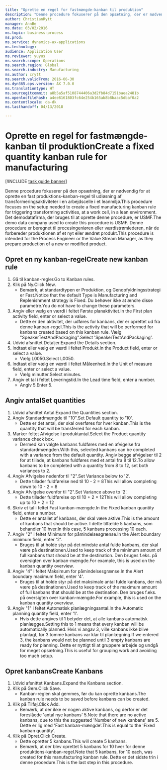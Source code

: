 ```yaml
--- 
title: "Oprette en regel for fastmængde-kanban til produktion"
description: "Denne procedure fokuserer på den opsætning, der er nødvendig for at oprette en fast produktions-kanban-regel til udløsning af transformeringsaktiviteter i en arbejdscelle i et leanmiljø."
author: ChristianRytt
manager: AnnBe
ms.date: 03/02/2016
ms.topic: business-process
ms.prod: 
ms.service: dynamics-ax-applications
ms.technology: 
audience: Application User
ms.reviewer: yuyus
ms.search.scope: Operations
ms.search.region: Global
ms.search.industry: Manufacturing
ms.author: crytt
ms.search.validFrom: 2016-06-30
ms.dyn365.ops.version: AX 7.0.0
ms.translationtype: HT
ms.sourcegitcommit: a8b5a5af5108744406a3d2fb84d7151baea2481b
ms.openlocfilehash: a4ee8161803fc64e254b165ab8b8baac5dbaf0a2
ms.contentlocale: da-dk
ms.lasthandoff: 04/13/2018

---
```

# <a name="create-a-fixed-quantity-kanban-rule-for-manufacturing"></a><span data-ttu-id="550a1-103">Oprette en regel for fastmængde-kanban til produktion</span><span class="sxs-lookup"><span data-stu-id="550a1-103">Create a fixed quantity kanban rule for manufacturing</span></span>

[!INCLUDE [task guide banner](../../includes/task-guide-banner.md)]

<span data-ttu-id="550a1-104">Denne procedure fokuserer på den opsætning, der er nødvendig for at oprette en fast produktions-kanban-regel til udløsning af transformeringsaktiviteter i en arbejdscelle i et leanmiljø.</span><span class="sxs-lookup"><span data-stu-id="550a1-104">This procedure focuses on the setup needed to create a fixed manufacturing kanban rule for triggering transforming activities, at a work cell, in a lean environment.</span></span> <span data-ttu-id="550a1-105">Det demodatafirma, der bruges til at oprette denne procedure, er USMF.</span><span class="sxs-lookup"><span data-stu-id="550a1-105">The demo data company used to create this procedure is USMF.</span></span> <span data-ttu-id="550a1-106">Denne procedure er beregnet til procesingeniøren eller værdistrømlederen, når de forbereder produktionen af et nyt eller ændret produkt.</span><span class="sxs-lookup"><span data-stu-id="550a1-106">This procedure is intended for the Process Engineer or the Value Stream Manager, as they prepare production of a new or modified product.</span></span>


## <a name="create-new-kanban-rule"></a><span data-ttu-id="550a1-107">Opret en ny kanban-regel</span><span class="sxs-lookup"><span data-stu-id="550a1-107">Create new kanban rule</span></span>
1. <span data-ttu-id="550a1-108">Gå til kanban-regler.</span><span class="sxs-lookup"><span data-stu-id="550a1-108">Go to Kanban rules.</span></span>
2. <span data-ttu-id="550a1-109">Klik på Ny.</span><span class="sxs-lookup"><span data-stu-id="550a1-109">Click New.</span></span>
    * <span data-ttu-id="550a1-110">Bemærk, at standardtypen er Produktion, og Genopfyldningsstrategi er Fast.</span><span class="sxs-lookup"><span data-stu-id="550a1-110">Notice that the default Type is Manufacturing and Replenishment strategy is Fixed.</span></span> <span data-ttu-id="550a1-111">Du behøver ikke at ændre disse parametre.</span><span class="sxs-lookup"><span data-stu-id="550a1-111">You do not have to change these parameters.</span></span>  
3. <span data-ttu-id="550a1-112">Angiv eller vælg en værdi i feltet Første planaktivitet.</span><span class="sxs-lookup"><span data-stu-id="550a1-112">In the First plan activity field, enter or select a value.</span></span>
    * <span data-ttu-id="550a1-113">Dette er den aktivitet, der udføres for kanbans, der er oprettet ud fra denne kanban-regel.</span><span class="sxs-lookup"><span data-stu-id="550a1-113">This is the activity that will be performed for kanbans created based on this kanban rule.</span></span>  <span data-ttu-id="550a1-114">Vælg "SpeakerTestAndPackaging".</span><span class="sxs-lookup"><span data-stu-id="550a1-114">Select 'SpeakerTestAndPackaging'.</span></span>  
4. <span data-ttu-id="550a1-115">Udvid afsnittet Detaljer.</span><span class="sxs-lookup"><span data-stu-id="550a1-115">Expand the Details section.</span></span>
5. <span data-ttu-id="550a1-116">Indtast eller vælg en værdi i feltet Produkt.</span><span class="sxs-lookup"><span data-stu-id="550a1-116">In the Product field, enter or select a value.</span></span>
    * <span data-ttu-id="550a1-117">Vælg L0050.</span><span class="sxs-lookup"><span data-stu-id="550a1-117">Select L0050.</span></span>  
6. <span data-ttu-id="550a1-118">Indtast eller vælg en værdi i feltet Måleenhed.</span><span class="sxs-lookup"><span data-stu-id="550a1-118">In the Unit of measure field, enter or select a value.</span></span>
    * <span data-ttu-id="550a1-119">Vælg minutter.</span><span class="sxs-lookup"><span data-stu-id="550a1-119">Select minutes.</span></span>  
7. <span data-ttu-id="550a1-120">Angiv et tal i feltet Leveringstid.</span><span class="sxs-lookup"><span data-stu-id="550a1-120">In the Lead time field, enter a number.</span></span>
    * <span data-ttu-id="550a1-121">Angiv 5.</span><span class="sxs-lookup"><span data-stu-id="550a1-121">Enter 5.</span></span>  

## <a name="set-quantities"></a><span data-ttu-id="550a1-122">Angiv antal</span><span class="sxs-lookup"><span data-stu-id="550a1-122">Set quantities</span></span>
1. <span data-ttu-id="550a1-123">Udvid afsnittet Antal.</span><span class="sxs-lookup"><span data-stu-id="550a1-123">Expand the Quantities section.</span></span>
2. <span data-ttu-id="550a1-124">Angiv Standardmængde til "10".</span><span class="sxs-lookup"><span data-stu-id="550a1-124">Set Default quantity to '10'.</span></span>
    * <span data-ttu-id="550a1-125">Dette er det antal, der skal overføres for hver kanban.</span><span class="sxs-lookup"><span data-stu-id="550a1-125">This is the quantity that will be transferred for each kanban.</span></span>  
3. <span data-ttu-id="550a1-126">Marker feltet Afvigelse i produktantal.</span><span class="sxs-lookup"><span data-stu-id="550a1-126">Select the Product quantity variance check box.</span></span>
    * <span data-ttu-id="550a1-127">Dermed kan valgte kanbans fuldføres med en afvigelse fra standardmængden.</span><span class="sxs-lookup"><span data-stu-id="550a1-127">With this, selected kanbans can be completed with a variance from the default quantity.</span></span>  <span data-ttu-id="550a1-128">Angiv begge afvigelser til 2 for at tillade, at kanbans fuldføres med et antal fra 8 til 12.</span><span class="sxs-lookup"><span data-stu-id="550a1-128">To allow kanbans to be completed with a quantity from 8 to 12, set both variances to 2.</span></span>  
4. <span data-ttu-id="550a1-129">Angiv Afvigelse nedenfor til "2".</span><span class="sxs-lookup"><span data-stu-id="550a1-129">Set Variance below to '2'.</span></span>
    * <span data-ttu-id="550a1-130">Dette tillader fuldførelse ned til 10 - 2 = 8</span><span class="sxs-lookup"><span data-stu-id="550a1-130">This will allow completing down to 10 - 2 = 8</span></span>  
5. <span data-ttu-id="550a1-131">Angiv Afvigelse ovenfor til "2".</span><span class="sxs-lookup"><span data-stu-id="550a1-131">Set Variance above to '2'.</span></span>
    * <span data-ttu-id="550a1-132">Dette tillader fuldførelse op til 10 + 2 = 12</span><span class="sxs-lookup"><span data-stu-id="550a1-132">This will allow completing up to 10 + 2 = 12</span></span>  
6. <span data-ttu-id="550a1-133">Skriv et tal i feltet Fast kanban-mængde.</span><span class="sxs-lookup"><span data-stu-id="550a1-133">In the Fixed kanban quantity field, enter a number.</span></span>
    * <span data-ttu-id="550a1-134">Dette er antallet af kanbans, der skal være aktive.</span><span class="sxs-lookup"><span data-stu-id="550a1-134">This is the amount of kanbans that should be active.</span></span> <span data-ttu-id="550a1-135">I dette tilfælde 5 kanbans, som behandler 10 hver.</span><span class="sxs-lookup"><span data-stu-id="550a1-135">In this case, 5 kanbans processing 10 each.</span></span>  
7. <span data-ttu-id="550a1-136">Angiv "2" i feltet Minimum for påmindelsesgrænse.</span><span class="sxs-lookup"><span data-stu-id="550a1-136">In the Alert boundary minimum field, enter '2'.</span></span>
    * <span data-ttu-id="550a1-137">Bruges til at holde styr på det mindste antal fulde kanbans, der skal være på destinationen.</span><span class="sxs-lookup"><span data-stu-id="550a1-137">Used to keep track of the minimum amount of full kanbans that should be at the destination.</span></span> <span data-ttu-id="550a1-138">Den bruges f.eks. på oversigten over kanban-mængde.</span><span class="sxs-lookup"><span data-stu-id="550a1-138">For example, this is used on the kanban quantity overview.</span></span>  
8. <span data-ttu-id="550a1-139">Angiv "4" i feltet Maksimum for påmindelsesgrænse.</span><span class="sxs-lookup"><span data-stu-id="550a1-139">In the Alert boundary maximum field, enter '4'.</span></span>
    * <span data-ttu-id="550a1-140">Bruges til at holde styr på det maksimale antal fulde kanbans, der må være på destinationen.</span><span class="sxs-lookup"><span data-stu-id="550a1-140">Used to keep track of the maximum amount of full kanbans that should be at the destination.</span></span> <span data-ttu-id="550a1-141">Den bruges f.eks. på oversigten over kanban-mængde.</span><span class="sxs-lookup"><span data-stu-id="550a1-141">For example, this is used on the kanban quantity overview.</span></span>  
9. <span data-ttu-id="550a1-142">Angiv "1" i feltet Automatisk planlægningsantal.</span><span class="sxs-lookup"><span data-stu-id="550a1-142">In the Automatic planning quantity field, enter '1'.</span></span>
    * <span data-ttu-id="550a1-143">Hvis dette angives til 1 betyder det, at alle kanbans automatisk planlægges.</span><span class="sxs-lookup"><span data-stu-id="550a1-143">Setting this to 1 means that every kanban will be automatically planned.</span></span>   <span data-ttu-id="550a1-144">Hvis vi angav 3, ville kanbans ikke blive planlagt, før 3 tomme kanbans var klar til planlægning.</span><span class="sxs-lookup"><span data-stu-id="550a1-144">If we entered 3, the kanbans would not be planned until 3 empty kanbans are ready for planning.</span></span> <span data-ttu-id="550a1-145">Dette er nyttigt til at gruppere arbejde og undgå for meget opsætning.</span><span class="sxs-lookup"><span data-stu-id="550a1-145">This is useful for grouping work and avoiding too much setup.</span></span>  

## <a name="create-kanbans"></a><span data-ttu-id="550a1-146">Opret kanbans</span><span class="sxs-lookup"><span data-stu-id="550a1-146">Create Kanbans</span></span>
1. <span data-ttu-id="550a1-147">Udvid afsnittet Kanbans.</span><span class="sxs-lookup"><span data-stu-id="550a1-147">Expand the Kanbans section.</span></span>
2. <span data-ttu-id="550a1-148">Klik på Gem.</span><span class="sxs-lookup"><span data-stu-id="550a1-148">Click Save.</span></span>
    * <span data-ttu-id="550a1-149">Kanban-reglen skal gemmes, før du kan oprette kanbans.</span><span class="sxs-lookup"><span data-stu-id="550a1-149">The kanban rule needs to be saved before kanbans can be created.</span></span>  
3. <span data-ttu-id="550a1-150">Klik på Tilføj.</span><span class="sxs-lookup"><span data-stu-id="550a1-150">Click Add.</span></span>
    * <span data-ttu-id="550a1-151">Bemærk, at der ikke er nogen aktive kanbans, og derfor er det foreslåede 'antal nye kanbans' 5.</span><span class="sxs-lookup"><span data-stu-id="550a1-151">Note that there are no active kanbans, due to this the suggested 'Number of new kanbans' are 5.</span></span> <span data-ttu-id="550a1-152">Dette er lig med 'Fast kanban-mængde'.</span><span class="sxs-lookup"><span data-stu-id="550a1-152">This is equal to the 'Fixed kanban quantity'.</span></span>  
4. <span data-ttu-id="550a1-153">Klik på Opret.</span><span class="sxs-lookup"><span data-stu-id="550a1-153">Click Create.</span></span>
    * <span data-ttu-id="550a1-154">Dette opretter 5 kanbans.</span><span class="sxs-lookup"><span data-stu-id="550a1-154">This will create 5 kanbans.</span></span>  
    * <span data-ttu-id="550a1-155">Bemærk, at der blev oprettet 5 kanbans for 10 hver for denne produktions-kanban-regel.</span><span class="sxs-lookup"><span data-stu-id="550a1-155">Note that 5 kanbans, for 10 each, was created for this manufacturing kanban rule.</span></span> <span data-ttu-id="550a1-156">Dette er det sidste trin i denne procedure.</span><span class="sxs-lookup"><span data-stu-id="550a1-156">This is the last step in this procedure.</span></span>  



